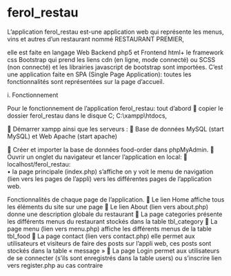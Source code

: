 # ferol_restau
L’application ferol_restau est-une application web qui représente les menus, vins et autres d’un restaurant nommé RESTAURANT PREMIER, 

elle est faite en langage Web Backend php5 et Frontend html+ le framework css Bootstrap qui prend les liens cdn (en ligne, mode connecté) ou SCSS (non connecté) et les librairies javascript de bootstrap sont importées. C’est une application faite en SPA (Single Page Application): toutes les fonctionnalités sont représentées sur la page d’accueil.

i.	Fonctionnement

Pour le fonctionnement de l’application ferol_restau: tout d’abord 
	copier le dossier ferol_restau dans le disque C; C:\xampp\htdocs, 

	Démarrer xampp ainsi que les serveurs :
	Base de données MySQL (start MySQL) et Web Apache (start apache)

	Créer et importer la base de données food-order dans phpMyAdmin.
	Ouvrir un onglet du navigateur et lancer l’application en local: 
	localhost/ferol_restau: 		
•	la page principale (index.php) s’affiche on y voit le menu de navigation (lien vers les pages de l’appli) vers les différentes pages de l’application web. 

Fonctionnalités de chaque page de l’application. 
	Le lien Home affiche tous les éléments du site sur une page 
	Le lien About (lien vers about.php) donne une description globale du restaurant
	La page categories présente les différents menus du restaurant stockés dans la table tbl_category
	La page menu (lien vers menu.php) affiche les différents menus de la table tbl_food
	La page contact (lien vers contact.php) elle permet aux utilisateurs et visiteurs de faire des posts sur l’appli web, ces posts sont stockés dans la table « message »
	La page Login permet aux utilisateurs de se connecter (s’ils sont enregistrés dans la table users) ou s’inscrire lien vers register.php au cas contraire  
